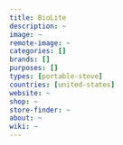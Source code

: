 ```yaml
---
title: BioLite
description: ~
image: ~
remote-image: ~
categories: []
brands: []
purposes: []
types: [portable-stove]
countries: [united-states]
website: ~
shop: ~
store-finder: ~
about: ~
wiki: ~
---
```


